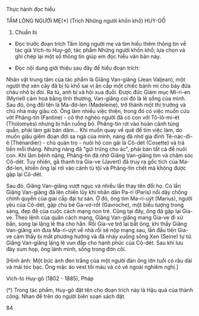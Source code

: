 Thực hành đọc hiểu

TẤM LÒNG NGƯỜI MẸ(*)
(Trích Những người khốn khổ)
HUY-GỐ

1. Chuẩn bị

- Đọc trước đoạn trích Tấm lòng người mẹ và tìm hiểu thêm thông tin về tác giả Vích-to Huy-gô, tác phẩm Những người khốn khổ; lựa chọn và ghi chép lại một số thông tin giúp em đọc hiểu văn bản này.

- Đọc nội dung giới thiệu sau đây để hiểu đoạn trích:

Nhân vật trung tâm của tác phẩm là Giăng Van-giăng (Jean Valjean), một người thợ xén cây đã bị tù khổ sai vì ăn cắp một chiếc bánh mì cho bảy đứa cháu nhỏ bị đói. Ra tù, anh bị xã hội xua đuổi. Được đức Giám mục Mi-ri-en (Myriel) cảm hoá bằng tình thương, Van-giăng coi đó là lẽ sống của mình. Sau đó, ông đổi tên là Ma-đơ-len (Madeleine), trở thành một thị trưởng và chủ nhà máy giàu có. Ông làm nhiều việc thiện, trong đó có việc muốn cứu vớt Phăng-tin (Fantine) - cô thợ nghèo người đã có con với Tô-lô-mi-ét (Tholomyès) nhưng bị hắn ruồng bỏ. Phăng-tin rơi vào hoàn cảnh túng quẫn, phải làm gái bán dâm... Khi muốn quay về quê để tìm việc làm, do muốn giấu giếm đoạn đời sa ngã của mình, nàng đã nhờ gia đình Tê-nác-đi-ê (Thénardier) - chủ quán trọ - nuôi hộ con gái là Cô-dét (Cosette) và trả tiền mỗi tháng. Nhưng nàng đã "gửi trứng cho ác", phải bán tất cả để nuôi con. Khi lâm bệnh nặng, Phăng-tin đã nhờ Giăng Van-giăng tìm và chăm sóc Cô-dét. Tuy nhiên, gã thanh tra Gia-ve (Javert) đã truy ra gốc tích của Ma-đơ-len, khiến ông lại rơi vào cảnh tù tội và Phăng-tin chết mà không được gặp lại Cô-dét.

Sau đó, Giăng Van-giăng vượt ngục và nhiều lần thay tên đổi họ. Có lần Giăng Van-giăng đã lên chiến lũy khi nhân dân Pa-ri (Paris) nổi dậy chống chính quyền của giai cấp đại tư sản. Ở đó, ông tìm Ma-ri-uýt (Marius), người yêu của Cô-dét, gặp chú bé Ga-vơ-rốt (Gavroche), một biểu tượng trong sáng, đẹp đẽ của cuộc cách mạng non trẻ. Cũng tại đây, ông đã gặp lại Gia-ve. Theo lệnh của quân cách mạng, Giăng Van-giăng mang Gia-ve đi xử bắn, song lại lặng lẽ tha cho hắn. Rồi Gia-ve trở lại bắt ông, khi thấy Giăng Van-giăng xin đưa Ma-ri-uýt về nhà rồi sẽ nộp mạng sau, lần đầu tiên Gia-ve cảm thấy bị mất phương hướng và đã nhảy xuống sông Xen (Seine) tự tử. Giăng Van-giăng lặng lẽ vun đắp cho hạnh phúc của Cô-dét. Sau khi lưu đày sum họp, ông lành mình, sống trong đơn côi.

[Hình ảnh: Một bức ảnh đen trắng của một người đàn ông lớn tuổi có râu dài và mái tóc bạc. Ông mặc áo vest tối màu và có vẻ ngoài nghiêm nghị.]

Vích-to Huy-gô
(1802 - 1885), Pháp

(*) Trong tác phẩm, Huy-gô đặt tên cho đoạn trích này là Hậu quả của thành công. Nhan đề trên do người biên soạn sách đặt.

84
